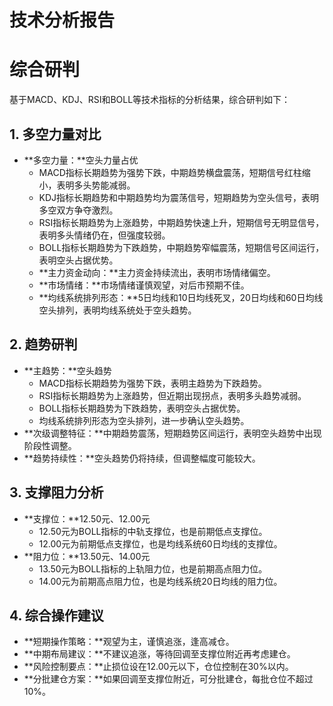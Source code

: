 # 技术分析报告

# 综合研判

基于MACD、KDJ、RSI和BOLL等技术指标的分析结果，综合研判如下：

## 1. 多空力量对比

- **多空力量：**空头力量占优
  - MACD指标长期趋势为强势下跌，中期趋势横盘震荡，短期信号红柱缩小，表明多头势能减弱。
  - KDJ指标长期趋势和中期趋势均为震荡信号，短期趋势为空头信号，表明多空双方争夺激烈。
  - RSI指标长期趋势为上涨趋势，中期趋势快速上升，短期信号无明显信号，表明多头情绪仍在，但强度较弱。
  - BOLL指标长期趋势为下跌趋势，中期趋势窄幅震荡，短期信号区间运行，表明空头占据优势。
  - **主力资金动向：**主力资金持续流出，表明市场情绪偏空。
  - **市场情绪：**市场情绪谨慎观望，对后市预期不佳。
  - **均线系统排列形态：**5日均线和10日均线死叉，20日均线和60日均线空头排列，表明均线系统处于空头趋势。

## 2. 趋势研判

- **主趋势：**空头趋势
  - MACD指标长期趋势为强势下跌，表明主趋势为下跌趋势。
  - RSI指标长期趋势为上涨趋势，但近期出现拐点，表明多头趋势减弱。
  - BOLL指标长期趋势为下跌趋势，表明空头占据优势。
  - 均线系统排列形态为空头排列，进一步确认空头趋势。
- **次级调整特征：**中期趋势震荡，短期趋势区间运行，表明空头趋势中出现阶段性调整。
- **趋势持续性：**空头趋势仍将持续，但调整幅度可能较大。

## 3. 支撑阻力分析

- **支撑位：**12.50元、12.00元
  - 12.50元为BOLL指标的中轨支撑位，也是前期低点支撑位。
  - 12.00元为前期低点支撑位，也是均线系统60日均线的支撑位。
- **阻力位：**13.50元、14.00元
  - 13.50元为BOLL指标的上轨阻力位，也是前期高点阻力位。
  - 14.00元为前期高点阻力位，也是均线系统20日均线的阻力位。

## 4. 综合操作建议

- **短期操作策略：**观望为主，谨慎追涨，逢高减仓。
- **中期布局建议：**不建议追涨，等待回调至支撑位附近再考虑建仓。
- **风险控制要点：**止损位设在12.00元以下，仓位控制在30%以内。
- **分批建仓方案：**如果回调至支撑位附近，可分批建仓，每批仓位不超过10%。